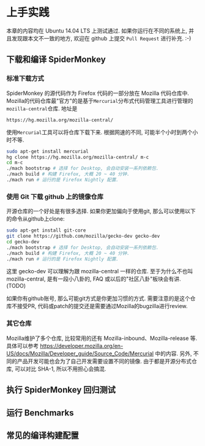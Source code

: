 # 上手实践
本章的内容均在 Ubuntu 14.04 LTS 上测试通过. 如果你运行在不同的系统上, 并且发现跟本文不一致的地方,
欢迎在 github 上提交 `Pull Request` 进行补充. :-)
## 下载和编译 SpiderMonkey
### 标准下载方式
SpiderMonkey 的源代码作为 Firefox 代码的一部分放在 Mozilla 代码仓库中.
Mozilla的代码仓库最"官方"的是基于`Mercurial`分布式代码管理工具进行管理的
`mozilla-central`仓库. 地址是

	https://hg.mozilla.org/mozilla-central/

使用`Mercurial`工具可以将仓库下载下来. 根据网速的不同, 可能半个小时到两个小时不等.

```bash
sudo apt-get install mercurial
hg clone https://hg.mozilla.org/mozilla-central/ m-c
cd m-c
./mach bootstrap # 选择 for Desktop, 会自动安装一系列依赖包.
./mach build # 构建 Firefox, 大概 20 ~ 40 分钟.
./mach run # 运行的是 Firefox Nightly 配置.
```
### 使用 Git 下载 github 上的镜像仓库
开源仓库的一个好处是有很多选择. 如果你更加偏向于使用git, 那么可以使用以下的命令从github上clone:
```bash
sudo apt-get install git-core
git clone https://github.com/mozilla/gecko-dev gecko-dev
cd gecko-dev
./mach bootstrap # 选择 for Desktop, 会自动安装一系列依赖包.
./mach build # 构建 Firefox, 大概 20 ~ 40 分钟.
./mach run # 运行的是 Firefox Nightly 配置.
```
这里 gecko-dev 可以理解为跟 mozilla-central 一样的仓库. 至于为什么不也叫 mozilla-central,
是有一段小八卦的, FAQ 或以后的"社区八卦"板块会有讲. (TODO)

如果你有github账号, 那么可能git方式是你更加习惯的方式. 需要注意的是这个仓库不接受PR,
代码或patch的提交还是需要通过Mozilla的bugzilla进行review.
### 其它仓库
Mozilla维护了多个仓库, 比较常用的还有 Mozilla-inbound、Mozilla-release 等. 具体可以参考
	https://developer.mozilla.org/en-US/docs/Mozilla/Developer_guide/Source_Code/Mercurial
中的内容.
另外, 不同的产品开发可能也会为了自己开发需要设置不同的镜像. 由于都是开源分布式仓库, 可以对比 SHA-1,
所以不用担心会搞混.

## 执行 SpiderMonkey 回归测试

## 运行 Benchmarks

## 常见的编译构建配置